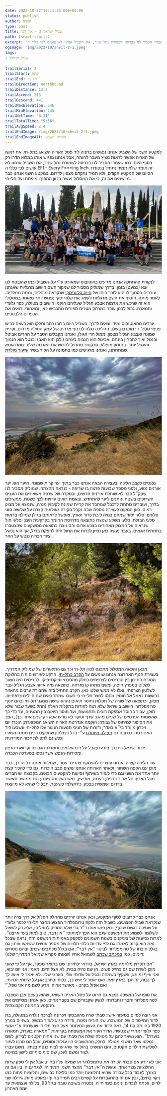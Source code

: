 ```yaml
---
date: 2022-10-22T10:11:34.000+00:00
status: publish
author: יהודה
type: post
title: שביל ישראל 2 - אין דבר
path: Israel-trail-2
excerpt: 'למקטע השני של השביל אנחנו נפגשים בחניה ליד פסל האריה השואג בתל-חי. את ראשו של האריה אפשר לראות מציץ מעבר לחומה, אבל אנחנו נפגוש אותו במלוא הדרו רק בסוף היום. כמו שעמרי הסביר לנו בכניסה לשמורת נחל שניר, את השביל אנחנו לא עושים לפי כללי ה EFI - Every F***ing Inch. זה אומר שלא תמיד נתחיל בנקודת הסיום של המקטע הקודם, ולא תמיד נתקדם מצפון לדרום.'
ogImage: 'img/2022/10/shvil-2-1.jpeg'
tags:
- שביל ישראל

trailSerial: 2
trailStart: יפתח
trailEnd: תל חי
trailDirection: northbound
trailDistance: 13.2
trailAscend: 213
trailDescend: 441
trailMaxElevation: 546
trailMinElevation: 245
trailNetTime: "3:11"
trailTotalTime: "5:36"
trailAvgSpeed: 2.4
trailEndImage: /img/2022/10/shvil-2-5.jpeg
trailEndImageAlt: האריה השואג
---
```


למקטע השני של השביל אנחנו נפגשים בחניה ליד פסל האריה השואג בתל-חי. את ראשו של האריה אפשר לראות מציץ מעבר לחומה, אבל אנחנו נפגוש אותו במלוא הדרו רק בסוף היום. 
כמו שעמרי הסביר לנו בכניסה לשמורת נחל שניר, את השביל אנחנו לא עושים לפי כללי ה EFI - Every F***ing Inch. זה אומר שלא תמיד נתחיל בנקודת הסיום של המקטע הקודם, ולא תמיד נתקדם מצפון לדרום. במקטע השני אנחנו כבר מיישמים את זה, כי את המסלול נעשה בכוון ההפוך: מיפתח ועד תל-חי. 

![תמונה קבוצתית - תל חי](/img/2022/10/shvil-2-1.jpeg "תמונה קבוצתית - תל חי")

לנקודת ההתחלה אנחנו מגיעים באוטובוס שמאורגן ע״י [על-השביל](https://www.al-hashvil.co.il) וכמו שהובטח לנו יוצא (כמעט) בזמן. בדרך שמוליק מסביר לנו שמקור השם הישוב מרגליות שאנחנו עוברים בסמוך לו הוא לזכר ביתו של [חיים קלווריסקי](https://he.wikipedia.org/wiki/חיים_מרגליות_קלווריסקי) שנקראה מרגלית, ומתה ממלריה. לאחר מותה, הוסיף את השם מרגליות לשמו. את קלווריסקי נפגוש יותר מאוחר במסלול: הוא זה שרכש את אדמות אצבע הגליל שעליהם הוקמו הישובים מטולה, כפר גלעדי וחמארה. גבול לבנון עובר במרחק מטרים ספורים מהכביש כאן, ומאחוריו רואים את הכפרים הלבנוניים. 

יורדים מהאוטובוס ומיד יוצאים לדרך. השביל היום ברובו רחב וחלקו הוא בעצם כביש פנימי סלול. די מוקדם בשלב ההליכה נגלה לנו נוף מרהיב של עמק החולה מדרום, וקרית שמונה ואצבע הגליל מצפון. ממול הרי הגולן, ואנחנו מקבלים הסבר על ההרים אביטל ובנטל ואיך להבחין בינהם: אביטל הוא הגבוה בינהם (ולכן הוא האב) ובנטל הוא הנמוך והעגול יותר. בתזמון מופלא, טרקטור מתחיל לחרוש את האדמה שליד צומת גומא שמתחתנו, ואנחנו מרגישים כמו בתמונה על הקיר בשיר [שיעור מולדת](https://shiropedia.co.il/wiki/שיעור_מולדת). 

![עמק החולה ממצוק רמים](/img/2022/10/shvil-2-2.jpeg "עמק החולה ממצוק רמים")

נכנסים לקצב הליכה ובעצירה הבאה אנחנו כבר בתוך יער קרית שמונה. היער הוא יער אורנים נטוע, ולפני מספר שבועות פרצה בו שריפה - כנראה מהצתה. שמוליק מסביר לנו שקק״ל כבר לא שותלת אורנים חדשים, ובמקרה של שרפה משאירים את העצים השרופים בשטח ונותנים ליער להתחדש, ובאמת רואים עדויות לכך בשטח. ממשיכים בדרך, ועוברים מתחת לרכבל שמחבר את קריית שמונה לקיבוץ מנרה, שנמצא על מצוק רמים. כאן המקום לעצירה נוספת שבה נקבל סקירה גאולוגית קצרה על שלושה סוגי סלעים: סלעי יסוד שמהם בנויה ליבת כדור הארץ, ואפשר לראותם בגולן שמולנו בדמות סלעי הבזלת; סלעי משקע שנוצרו כתוצאה מדחיסת החומר בקרקעית הים; וסלעי חול שנראים על המצוק מאחורינו בצבע אדום והם נוצרו כתוצאה ממשקעים שהצטברו בתחתית אגמים. בעבר נעשה כאן נסיון לכרות את החול הזה להפקת ברזל, אך הוא נכשל וציוד הכריה ננטש על ההר. 

![קיר צבעוני על המצוק](/img/2022/10/shvil-2-3.jpeg "קיר צבעוני על המצוק")

מכאן והלאה המסלול מתכנס לכוון תל-חי וכך גם התיאורים של שמוליק המדריך. בעצירת הנוף האחרונה אנחנו שומעים על [הקרב בתל-חי](https://www.gilihaskin.com/תל-חי-הקרב/). הרקע לאירועים היה בחלוקת המזרח התיכון בין הבריטים לצרפתים כחלק מהסכמי סייקס-פיקו. לבריטים היה חשוב לשלוט במפרץ חיפה, ומשם מתחו קו מזרחה. כתוצאה מזה איזור אצבע הגליל עבר לשלטון הצרפתי, ואלו לא ממש שלטו כאן. הקרב התחיל בזה שחבורת ערבים מהאזור בראשות כאמל אל חוסיין נכנסו לחצר תל-חי כי חשבו שמתחבאים שם חיילים צרפתיים. מכאן, וכתוצאה של שורה של תקלות וחוסר תיאום נהרגו שישה ממגני תל-חי ובהם יוסף טרומפלדור. הישוב בישראל שלא רצה להודות בתקלות האלה (החל בשער שבור שלא תוקן, עבור בחוסר אספקת רובים ותחמושת, ועד חוסר תיאום בין המגינים, עד כדי כך שהשמות הפרטיים של שניים מהם: שרף וטוקר לא נודעו אלא רק שנים אחר-כך), הפך את הסיפור למיתוס של גבורה: הוקמה אנדרטת האריה השואג המפוארת; הוכרז יום זיכרון מיוחד בי״א באדר; ודורות של חניכי תנועות הנוער עלו לתל-חי ונשבעו ליד האנדרטה. נכתבה גם [תפילה מיוחדת](https://benyehuda.org/read/3303) ע״י ברל כצנלסון שחלקים רבים ממנה נשארו כלשונם לתפילת יזכור המודרנית: 

יזכּוֹר ישׂראל ויתבּרך בּזרעוֹ ויֶאבל על זיו העלוּמים וחמדת-הגבוּרה וּקדוּשת-הרצוֹן וּמסירוּת-הנפש אשר נספּוּ בּמערכה הכּבדה.

עוד הליכה קצרה ואנחנו עוצרים להפסקת צהרים. עמרי, שמלווה אותנו כל הדרך, כבר מוכן עם הקפה השחור, ולאחר הארוחה אנחנו עושים סבב היכרות. גם כדי להכיר קצת יותר אחד את השני וגם כדי לעזור בשיתוף נסיעות למקטעים הבאים. בקבוצה יש חברים מכל הארץ: תל אביב וחיפה; רעננה, מודיעין, ראש העין ונס ציונה; וגם ממושב תאשור בדרום ושמשית בצפון. כירושלמי לשעבר, חבל לי שהיא לא מיוצגת. 

![קרית שמונה](/img/2022/10/shvil-2-4.jpeg "קרית שמונה")

אנחנו כבר קרובים לסוף המקטע, וכאן אנחנו יורדים מהחלק הסלול אל דרך צרה יותר שנקראת שביל הפצועים. בשביל הזה נלקח טרומפלדור הפצוע מחצר תל-חי לכפר גלעדי על שמיכה בגשם שוטף, וכאן פגש אותו ד״ר גרי שלא הספיק לטפל בו, אלא רק לשאול לשלומו ולשמוע את המשפט שגם הוא הפך למיתוס: ״אין דבר, טוב למות בעד ארצנו״. למרות נסיונות של ציניקנים בשנות השמונים לפקפק באמיתות המשפט הזה, נראה שבכל זאת הוא קרוב לאמת: גם לפי עדויות בלתי תלויות של מספר אנשים ששמעו אותו; גם בגלל חיבתו של טרומפלדור לביטוי ״אין דבר״; וגם בגלל מכתבים שכתב ובהם נוסחים דומים, כמו [במכתב שכתב](https://www.ynet.co.il/articles/0,7340,L-3983456,00.html) לשמואל אחיו (שאותו מקריא שמואל המדריך שלנו):

״אם תפרוץ מלחמה בארץ ישראל, בוודאי יכתירוני שם בתואר מפקד, אף על פי שאני מוכן לשרת שם גם כחייל פשוט. הן שם נהיה בבית, לא אצל זרים. מאמין אני יום יבוא, ואני עייף ומיוגע, אשקיף בשמחה ובגיל על שדותי שלי, בארצי שלי. ולא יאמר לי איש: לך לך נבזה, זר הנך בארץ זאת. ואם יאמר לי איש כך, בכוח ובחרב אגן על שדותי וזכויותי. ואם אפול בקרב - מאושר אהיה. אדע לשם מה אני נופל.״

את סופו של המשפט נמצא גם חרוט על פסל האריה השואג, שהוא בעצם אבן המצבה לטרומפלדור וחבריו וחברותיו לנשק שקבורים שם בקבר אחים. כאן אנחנו מסיימים את המקטע בתמונה הקבוצתית. 

אני רוצה לסיים בסיפור אישי: סבתי שרה מרגובסקי זיכרונה לברכה נולדה במטולה, בת לדור המייסדים של המושבה. שני הוריה נפטרו, ודודה הגיע לעזור במשק. בשניים במרץ 1920 בהיותה בת 14, ראה הדוד את העשן המיתמר מעל חצר תל-חי שנשרפה ע״י אנשי כפר גלעדי אחרי שננטשה. הדוד העיר את המשפחה בקריאות ״חמארה בוערת, חמארה בוערת!״. הוא נשאר להגן על מטולה ושלח את סבתי עם שני אחיה הקטנים לצידון, לשם נמלטו שאר תושבי מטולה. לחלק מהתושבים היו עגלות וסוסים, אבל הם סרבו לעזור לשלושת הילדים הקטנים, והם המשיכו ברגל עד שהגיעו לבית כנסת בצידון. משם עברו לצור ומשם לעכו, שם סוף סוף זכו לישון במיטה. 

אני לא יודע אם סבתי הכירה את טרומפלדור או שמעה עליו בחייו, אבל אין לי ספק שרוח החלוציות מצד אחד, וגישת ה״אין דבר״ מהצד השני, תמיד היו לנגד עניה: בין אם זה בצורך לעבוד בכל עבודה שהיא (חלוציות יותר כמו סלילת כבישים, וחלוציות פחות כמו ניקוי בתים), ובין אם זה בהתגברות על קשיים רבים תמיד בחיוך ובאופטימיות. גידלה שני ילדים, וזכתה לנכדים ונינים בימי חייה. נפטרה בשיבה טובה בגיל 93, צלולה ועצמאית עד יומה האחרון. 